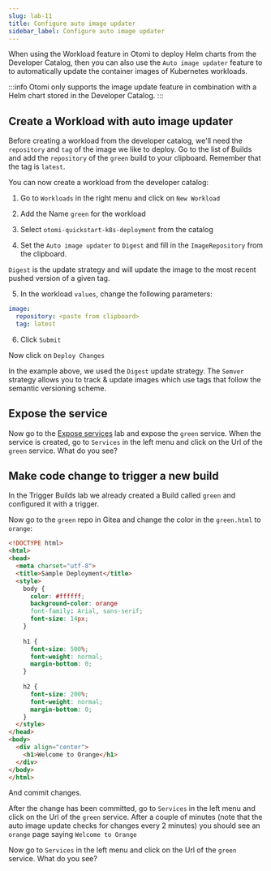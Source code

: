 ```yaml
---
slug: lab-11
title: Configure auto image updater
sidebar_label: Configure auto image updater
---
```


When using the Workload feature in Otomi to deploy Helm charts from the Developer Catalog, then you can also use the `Auto image updater` feature to to automatically update the container images of Kubernetes workloads.

:::info
Otomi only supports the image update feature in combination with a Helm chart stored in the Developer Catalog.
:::

## Create a Workload with auto image updater

Before creating a workload from the developer catalog, we'll need the `repository` and `tag` of the image we like to deploy. Go to the list of Builds and add the `repository` of the `green` build to your clipboard. Remember that the tag is `latest`.

You can now create a workload from the developer catalog:

1. Go to `Workloads` in the right menu and click on `New Workload`

2. Add the Name `green` for the workload

3. Select `otomi-quickstart-k8s-deployment` from the catalog

4. Set the `Auto image updater` to `Digest` and fill in the `ImageRepository` from the clipboard.

`Digest` is the update strategy and will update the image to the most recent pushed version of a given tag.

5. In the workload `values`, change the following parameters:

```yaml
image:
  repository: <paste from clipboard>
  tag: latest
```

6. Click `Submit`

Now click on `Deploy Changes`

In the example above, we used the `Digest` update strategy. The `Semver` strategy allows you to track & update images which use tags that follow the semantic versioning scheme.

## Expose the service

Now go to the [Expose services](lab-18) lab and expose the `green` service. When the service is created, go to `Services` in the left menu and click on the Url of the `green` service. What do you see?

## Make code change to trigger a new build

In the Trigger Builds lab we already created a Build called `green` and configured it with a trigger.

Now go to the `green` repo in Gitea and change the color in the `green.html` to `orange`:

```html
<!DOCTYPE html>
<html>
<head>
  <meta charset="utf-8">
  <title>Sample Deployment</title>
  <style>
    body {
      color: #ffffff;
      background-color: orange
      font-family: Arial, sans-serif;
      font-size: 14px;
    }
    
    h1 {
      font-size: 500%;
      font-weight: normal;
      margin-bottom: 0;
    }
    
    h2 {
      font-size: 200%;
      font-weight: normal;
      margin-bottom: 0;
    }
  </style>
</head>
<body>
  <div align="center">
    <h1>Welcome to Orange</h1>
  </div>
</body>
</html>
```

And commit changes.

After the change has been committed, go to `Services` in the left menu and click on the Url of the `green` service. After a couple of minutes (note that the auto image update checks for changes every 2 minutes) you should see an `orange` page saying `Welcome to Orange`

Now go to `Services` in the left menu and click on the Url of the `green` service. What do you see?